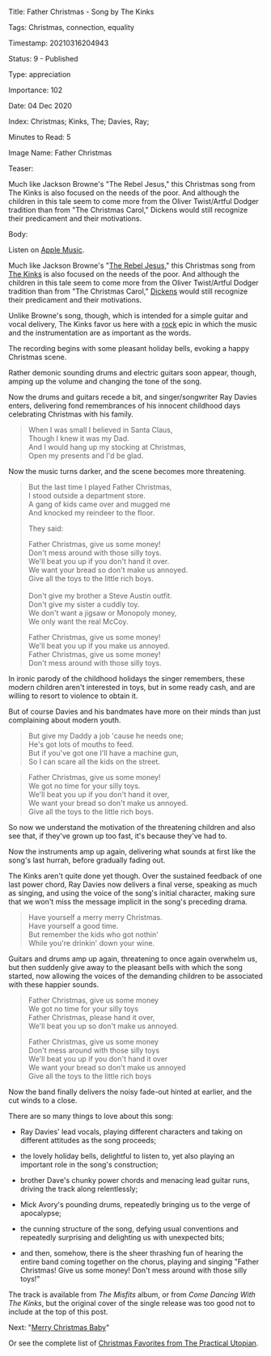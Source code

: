 Title:  Father Christmas - Song by The Kinks

Tags:   Christmas, connection, equality

Timestamp: 20210316204943

Status: 9 - Published

Type:   appreciation

Importance: 102

Date:   04 Dec 2020

Index:  Christmas; Kinks, The; Davies, Ray; 

Minutes to Read: 5

Image Name: Father Christmas

Teaser: 

Much like Jackson Browne's "The Rebel Jesus," this Christmas song from The Kinks is also focused on the needs of the poor. And although the children in this tale seem to come more from the Oliver Twist/Artful Dodger tradition than from "The Christmas Carol," Dickens would still recognize their predicament and their motivations.


Body: 

Listen on [Apple Music](https://music.apple.com/us/album/father-christmas/1192916604?i=1192917508). 

Much like Jackson Browne's "[The Rebel Jesus][rj]," this Christmas song from [The Kinks][kinks] is also focused on the needs of the poor. And although the children in this tale seem to come more from the Oliver Twist/Artful Dodger tradition than from "The Christmas Carol," [Dickens][cd] would still recognize their predicament and their motivations. 

Unlike Browne's song, though, which is intended for a simple guitar and vocal delivery, The Kinks favor us here with a [rock][] epic in which the music and the instrumentation are as important as the words.

The recording begins with some pleasant holiday bells, evoking a happy Christmas scene. 

Rather demonic sounding drums and electric guitars soon appear, though, amping up the volume and changing the tone of the song. 

Now the drums and guitars recede a bit, and singer/songwriter Ray Davies enters, delivering fond remembrances of his innocent childhood days celebrating Christmas with his family. 

> When I was small I believed in Santa Claus,  
> Though I knew it was my Dad.    
> And I would hang up my stocking at Christmas,    
> Open my presents and I'd be glad.    

Now the music turns darker, and the scene becomes more threatening. 

> But the last time I played Father Christmas,  
> I stood outside a department store.  
> A gang of kids came over and mugged me  
> And knocked my reindeer to the floor.  
>   
> They said:   
>   
> Father Christmas, give us some money!  
> Don't mess around with those silly toys.  
> We'll beat you up if you don't hand it over.  
> We want your bread so don't make us annoyed.  
> Give all the toys to the little rich boys.    
>   
> Don't give my brother a Steve Austin outfit.    
> Don't give my sister a cuddly toy.  
> We don't want a jigsaw or Monopoly money,  
> We only want the real McCoy.  
>   
> Father Christmas, give us some money!  
> We'll beat you up if you make us annoyed.  
> Father Christmas, give us some money!  
> Don't mess around with those silly toys.  

In ironic parody of the childhood holidays the singer remembers, these modern children aren't interested in toys, but in some ready cash, and are willing to resort to violence to obtain it. 

But of course Davies and his bandmates have more on their minds than just complaining about modern youth. 

> But give my Daddy a job 'cause he needs one;  
> He's got lots of mouths to feed.  
> But if you've got one I'll have a machine gun,  
> So I can scare all the kids on the street.   

> Father Christmas, give us some money!  
> We got no time for your silly toys.  
> We'll beat you up if you don't hand it over,  
> We want your bread so don't make us annoyed.  
> Give all the toys to the little rich boys.  

So now we understand the motivation of the threatening children and also see that, if they've grown up too fast, it's because they've had to.

Now the instruments amp up again, delivering what sounds at first like the song's last hurrah, before gradually fading out. 

The Kinks aren't quite done yet though. Over the sustained feedback of one last power chord, Ray Davies now delivers a final verse, speaking as much as singing, and using the voice of the song's initial character, making sure that we won't miss the message implicit in the song's preceding drama. 

> Have yourself a merry merry Christmas.  
> Have yourself a good time.  
> But remember the kids who got nothin'  
> While you're drinkin' down your wine.  

Guitars and drums amp up again, threatening to once again overwhelm us, but then suddenly give away to the pleasant bells with which the song started, now allowing the voices of the demanding children to be associated with these happier sounds. 

> Father Christmas, give us some money  
> We got no time for your silly toys  
> Father Christmas, please hand it over,  
> We'll beat you up so don't make us annoyed.  
>   
> Father Christmas, give us some money  
> Don't mess around with those silly toys  
> We'll beat you up if you don't hand it over  
> We want your bread so don't make us annoyed  
> Give all the toys to the little rich boys  

Now the band finally delivers the noisy fade-out hinted at earlier, and the cut winds to a close. 

There are so many things to love about this song: 

* Ray Davies' lead vocals, playing different characters and taking on different attitudes as the song proceeds; 

* the lovely holiday bells, delightful to listen to, yet also playing an important role in the song's construction; 

* brother Dave's chunky power chords and menacing lead guitar runs, driving the track along relentlessly; 

* Mick Avory's pounding drums, repeatedly bringing us to the verge of apocalypse;

* the cunning structure of the song, defying usual conventions and repeatedly surprising and delighting us with unexpected bits; 

* and then, somehow, there is the sheer thrashing fun of hearing the entire band coming together on the chorus, playing and singing "Father Christmas! Give us some money! Don't mess around with those silly toys!"  

The track is available from *The Misfits* album, or from *Come Dancing With The Kinks*, but the original cover of the single release was too good not to include at the top of this post. 

Next: "[Merry Christmas Baby](merry-christmas-baby-song.html)" 

Or see the complete list of [Christmas Favorites from The Practical Utopian](christmas-favorites-from-the-practical-utopian.html).

[cd]: 		https://en.wikipedia.org/wiki/Charles_Dickens
[kinks]: 	http://www.reasontorock.com/artists/kinks.html
[rj]: 		the-rebel-jesus-song-by-jackson-browne.html
[rock]:		http://www.reasontorock.com/elements/overview.html
